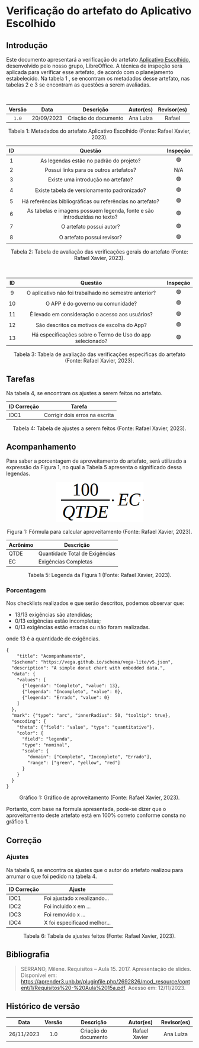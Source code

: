 # Verificação do artefato do Aplicativo Escolhido

## Introdução

Este documento apresentará a verificação do artefato [Aplicativo Escolhido](https://requisitos-de-software.github.io/2023.2-LibreOffice/planejamento/appEscolhido/), desenvolvido pelo nosso grupo, LibreOffice. A técnica de inspeção será aplicada para verificar esse artefato, de acordo com o planejamento estabelecido. Na tabela 1 , se encontram os metadados desse artefato, nas tabelas 2 e 3 se encontram as questões a serem avaliadas.

</br>

<center>

| Versão |    Data    |         Descrição          |       Autor(es)     |     Revisor(es)   |
| :----: | :--------: | :------------------------: | :-----------------: | :----------: |
| `1.0`  | 20/09/2023 | Criação do documento | Ana Luíza | Rafael |

</center>

<div style="text-align: center">
<p> Tabela 1: Metadados do artefato Aplicativo Escolhido (Fonte: Rafael Xavier, 2023). </p>
</div>

<center>

|  ID   |                                 Questão                                  | Inspeção |
| :---: | :----------------------------------------------------------------------: | :------: |
|   1   |                 As legendas estão no padrão do projeto?                  |    🟢     |    
|   2   |                  Possui links para os outros artefatos?                  |    N/A     |            
|   3   |                    Existe uma introdução no artefato?                    |    🟢     |             
|   4   |               Existe tabela de versionamento padronizado?                |    🟢     |             
|   5   |        Há referências bibliográficas ou referências no artefato?         |    🟢     |             
|   6   | As tabelas e imagens possuem legenda, fonte e são introduzidas no texto? |    🟢    |             
|   7   |                         O artefato possui autor?                         |    🟢     |             
|   8   |                        O artefato possui revisor?                        |    🟢     |          

</center>

<div style="text-align: center">
<p> Tabela 2: Tabela de avaliação das verificações gerais do artefato (Fonte: Rafael Xavier, 2023). </p>
</div>

</br>

<center>

|  ID   |                                 Questão                                  | Inspeção | 
| :---: | :----------------------------------------------------------------------: | :------: | 
|   9   |              O aplicativo não foi trabalhado no semestre anterior?       |    🟢    |             
|   10 |                O APP é do governo ou comunidade?                |   🟢    |                
|   11   |         É levado em consideração o acesso aos usuários?                 |    🟢     |   
|   12   |               São descritos os motivos de escolha do App?                |    🟢     |             
|   13   |               Há especificações sobre o Termo de Uso do app selecionado?        | 🟢     |             

</center>

<div style="text-align: center">
<p> Tabela 3: Tabela de avaliação das verificações específicas do artefato (Fonte: Rafael Xavier, 2023). </p>
</div>

## Tarefas

Na tabela 4, se encontram os ajustes a serem feitos no artefato.

<center>

| ID Correção | Tarefa         |
| ------------- | -------------- |
| IDC1          | Corrigir dois erros na escrita  |

</center>

<div style="text-align: center">
<p> Tabela 4: Tabela de ajustes a serem feitos (Fonte: Rafael Xavier, 2023). </p>
</div>

## Acompanhamento

Para saber a porcentagem de aproveitamento do artefato, será utilizado a expressão da Figura 1, no qual a Tabela 5 apresenta o significado dessa legendas.

<div style="text-align: center">
<img src="../../../../images/formulaCalculoAproveitamento.png"  alt="legenda da fórmula da figura 1"/>

<p> Figura 1: Fórmula para calcular aproveitamento (Fonte: Rafael Xavier, 2023). </p>
</div>

<center>

| Acrônimo  | Descrição                      |
| --------- | ------------------------------ |
| QTDE      | Quantidade Total de Exigências |
| EC        | Exigências Completas           |

<div style="text-align: center">
<p> Tabela 5: Legenda da Figura 1 (Fonte: Rafael Xavier, 2023). </p>
</div>

</center>

### Porcentagem

Nos checklists realizados e que serão descritos, podemos observar que:

- 13/13 exigências são atendidas;
- 0/13 exigências estão incompletas;
- 0/13 exigências estão erradas ou não foram realizadas.

onde 13 é a quantidade de exigências.

```vegalite
{
    "title": "Acompanhamento",
  "$schema": "https://vega.github.io/schema/vega-lite/v5.json",
  "description": "A simple donut chart with embedded data.",
  "data": {
    "values": [
      {"legenda": "Completo", "value": 13},
      {"legenda": "Incompleto", "value": 0},
      {"legenda": "Errado", "value": 0}
    ]
  },
  "mark": {"type": "arc", "innerRadius": 50, "tooltip": true},
  "encoding": {
    "theta": {"field": "value", "type": "quantitative"},
    "color": {
      "field": "legenda",
      "type": "nominal",
      "scale": {
        "domain": ["Completo", "Incompleto", "Errado"],
        "range": ["green", "yellow", "red"]
      }
    }
  }
}
```

<div style="text-align: center">
<p> Gráfico 1: Gráfico de aproveitamento (Fonte: Rafael Xavier, 2023). </p>
</div>

Portanto, com base na formula apresentada, pode-se dizer que o aproveitamento deste artefato está em 100% correto conforme consta no gráfico 1.

## Correção 

### Ajustes

Na tabela 6, se encontra os ajustes que o autor do artefato realizou para arrumar o que foi pedido na tabela 4.

<center>

| ID Correção | Ajuste                       |
| ------------- | ---------------------------- |
| IDC1          | Foi ajustado x realizando... |
| IDC2          | Foi incluido x em ...        |
| IDC3          | Foi removido x ...           |
| IDC4          | X foi especificaod melhor... |

<div style="text-align: center">
<p> Tabela 6: Tabela de ajustes feitos (Fonte: Rafael Xavier, 2023). </p>
</div>

</center>


## Bibliografia

> SERRANO, Milene. Requisitos – Aula 15. 2017. Apresentação de slides. Disponível em: https://aprender3.unb.br/pluginfile.php/2692826/mod_resource/content/1/Requisitos%20-%20Aula%2015a.pdf. Acesso em: 12/11/2023.

## Histórico de versão

|    Data    | Versão |      Descrição       | Autor(es) | Revisor(es) |
| :--------: | :----: | :------------------: | :-------: | :---------: |
| 26/11/2023 |  1.0   | Criação do documento | Rafael Xavier |   Ana Luíza    |